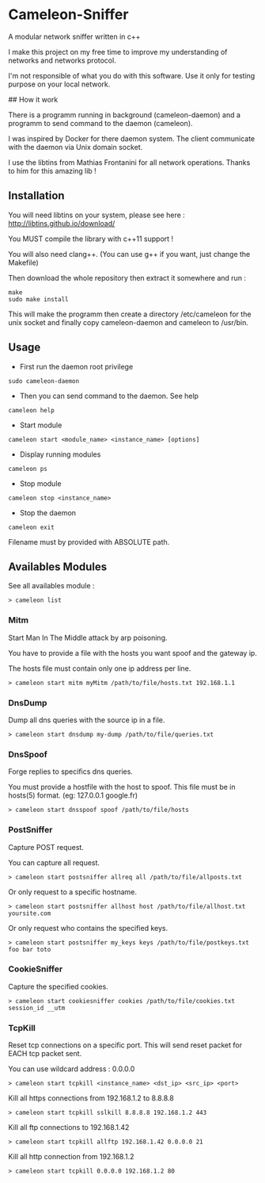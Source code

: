 # Cameleon-Sniffer
A modular network sniffer written in c++

I make this project on my free time to improve my understanding of networks and networks protocol.

I'm not responsible of what you do with this software. Use it only for testing purpose on your local network.


## How it work


There is a programm running in background (cameleon-daemon) and a programm to send command to the daemon (cameleon).

I was inspired by Docker for there daemon system. The client communicate with the daemon via Unix domain socket.

I use the libtins from Mathias Frontanini for all network operations. Thanks to him for this amazing lib !

## Installation

You will need libtins on your system, please see here : http://libtins.github.io/download/

You MUST compile the library with c++11 support !

You will also need clang++. (You can use g++ if you want, just change the Makefile)

Then download the whole repository then extract it somewhere and run :
```
make
sudo make install
```

This will make the programm then create a directory /etc/cameleon for the unix socket and finally copy cameleon-daemon and cameleon to /usr/bin.

## Usage

  * First run the daemon root privilege
  ```
  sudo cameleon-daemon
  ```
  * Then you can send command to the daemon. See help
  ```
  cameleon help
  ```
  * Start module 
  ```
  cameleon start <module_name> <instance_name> [options]
  ```
  * Display running modules
  ```
  cameleon ps
  ```
  * Stop module
  ```
  cameleon stop <instance_name>
  ```
  * Stop the daemon
  ```
  cameleon exit
  ```

Filename must by provided with ABSOLUTE path.

## Availables Modules

See all availables module :
```
> cameleon list
```


### Mitm

Start Man In The Middle attack by arp poisoning.

You have to provide a file with the hosts you want spoof and the gateway ip.

The hosts file must contain only one ip address per line.
```
> cameleon start mitm myMitm /path/to/file/hosts.txt 192.168.1.1
```

### DnsDump

Dump all dns queries with the source ip in a file.
```
> cameleon start dnsdump my-dump /path/to/file/queries.txt
```

### DnsSpoof

Forge replies to specifics dns queries.

You must provide a hostfile with the host to spoof. This file must be in hosts(5) format. (eg: 127.0.0.1    google.fr)

```
> cameleon start dnsspoof spoof /path/to/file/hosts
```

### PostSniffer

Capture POST request. 

You can capture all request.
```
> cameleon start postsniffer allreq all /path/to/file/allposts.txt
```

Or only request to a specific hostname.
```
> cameleon start postsniffer allhost host /path/to/file/allhost.txt  yoursite.com
```

Or only request who contains the specified keys.
```
> cameleon start postsniffer my_keys keys /path/to/file/postkeys.txt foo bar toto
```

### CookieSniffer

Capture the specified cookies.

```
> cameleon start cookiesniffer cookies /path/to/file/cookies.txt session_id __utm 
```

### TcpKill

Reset tcp connections on a specific port. This will send reset packet for EACH tcp packet sent.

You can use wildcard address : 0.0.0.0

```
> cameleon start tcpkill <instance_name> <dst_ip> <src_ip> <port>
```

Kill all https connections from 192.168.1.2 to 8.8.8.8
```
> cameleon start tcpkill sslkill 8.8.8.8 192.168.1.2 443
```

Kill all ftp connections to 192.168.1.42 
```
> cameleon start tcpkill allftp 192.168.1.42 0.0.0.0 21
```

Kill all http connection from 192.168.1.2
```
> cameleon start tcpkill 0.0.0.0 192.168.1.2 80
```



